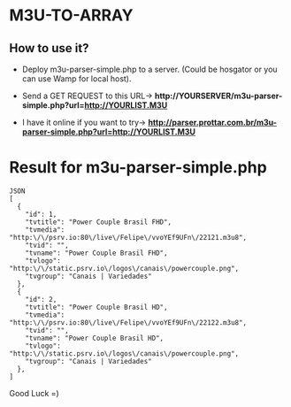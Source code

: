 # M3U-TO-ARRAY

## How to use it? 

- Deploy m3u-parser-simple.php to a server. (Could be hosgator or you can use Wamp for local host).

- Send a GET REQUEST to this URL-> <b>http://YOURSERVER/m3u-parser-simple.php?url=http://YOURLIST.M3U</b>

- I have it online if you want to try-> <b>http://parser.prottar.com.br/m3u-parser-simple.php?url=http://YOURLIST.M3U</b>

# Result for m3u-parser-simple.php
```
JSON
[
  {
    "id": 1,
    "tvtitle": "Power Couple Brasil FHD",
    "tvmedia": "http:\/\/psrv.io:80\/live\/Felipe\/vvoYEf9UFn\/22121.m3u8",
    "tvid": "",
    "tvname": "Power Couple Brasil FHD",
    "tvlogo": "http:\/\/static.psrv.io\/logos\/canais\/powercouple.png",
    "tvgroup": "Canais | Variedades"
  },
  {
    "id": 2,
    "tvtitle": "Power Couple Brasil HD",
    "tvmedia": "http:\/\/psrv.io:80\/live\/Felipe\/vvoYEf9UFn\/22122.m3u8",
    "tvid": "",
    "tvname": "Power Couple Brasil HD",
    "tvlogo": "http:\/\/static.psrv.io\/logos\/canais\/powercouple.png",
    "tvgroup": "Canais | Variedades"
  },
]
```
Good Luck =)

